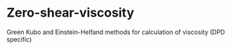 # Zero-shear-viscosity
Green Kubo and Einstein-Helfand methods for calculation of viscosity (DPD specific)
